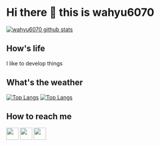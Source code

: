 # Hi there 👋 this is wahyu6070
[![wahyu6070 github stats](https://github-readme-stats.vercel.app/api?username=wahyu6070&show_icons=true&include_all_commits=true&theme=tokyonight)](https://github.com/wahyu6070)

## How's life
I like to develop things

## What's the weather
[![Top Langs](https://github-readme-stats.vercel.app/api/top-langs/?username=wahyu6070&layout=compact&langs_count=10&theme=tokyonight)](https://github.com/wahyu6070)
[![Top Langs](https://github-readme-stats.vercel.app/api/top-langs/?username=wahyu6070&layout=compact&langs_count=10&theme=tokyonight)](https://github.com/wahyu6070)



## How to reach me
[<img src="https://www.vectorlogo.zone/logos/twitter/twitter-tile.svg" width="32">](https://twitter.com/wahyu6070)
[<img src="https://www.vectorlogo.zone/logos/youtube/youtube-tile.svg" width="32">](https://www.youtube.com/c/wahyu6070)
[<img src="https://www.vectorlogo.zone/logos/telegram/telegram-tile.svg" width="32">](http://t.me/wahyu6070)
